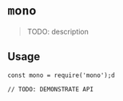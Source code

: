 # `mono`

> TODO: description

## Usage

```
const mono = require('mono');d

// TODO: DEMONSTRATE API
```

